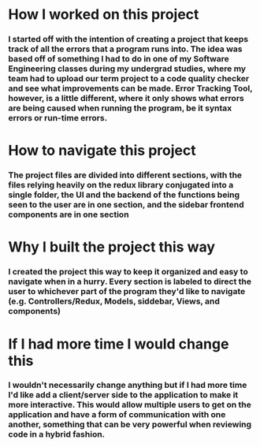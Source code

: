 # How I worked on this project

### I started off with the intention of creating a project that keeps track of all the errors that a program runs into. The idea was based off of something I had to do in one of my Software Engineering classes during my undergrad studies, where my team had to upload our term project to a code quality checker and see what improvements can be made. Error Tracking Tool, however, is a little different, where it only shows what errors are being caused when running the program, be it syntax errors or run-time errors.

# How to navigate this project

### The project files are divided into different sections, with the files relying heavily on the redux library conjugated into a single folder, the UI and the backend of the functions being seen to the user are in one section, and the sidebar frontend components are in one section

# Why I built the project this way

### I created the project this way to keep it organized and easy to navigate when in a hurry. Every section is labeled to direct the user to whichever part of the program they'd like to navigate (e.g. Controllers/Redux, Models, siddebar, Views, and components)

# If I had more time I would change this

### I wouldn't necessarily change anything but if I had more time I'd like add a client/server side to the application to make it more interactive. This would allow multiple users to get on the application and have a form of communication with one another, something that can be very powerful when reviewing code in a hybrid fashion.